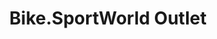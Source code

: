 ---
title: "Bike.SportWorld Outlet"
url: /freiburg-im-breisgau/bike-sportworld-outlet/
shop: Fahrrad
---